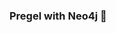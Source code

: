 ### Pregel with Neo4j 🚀

































































































































 






































